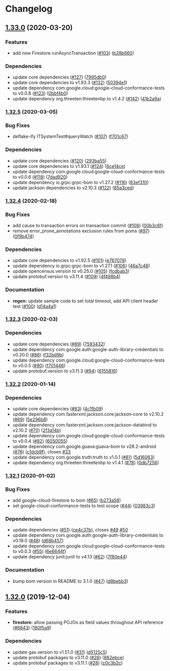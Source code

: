 # Changelog

## [1.33.0](https://www.github.com/googleapis/java-firestore/compare/v1.32.5...v1.33.0) (2020-03-20)


### Features

* add new Firestore.runAsyncTransaction ([#103](https://www.github.com/googleapis/java-firestore/issues/103)) ([b28b660](https://www.github.com/googleapis/java-firestore/commit/b28b66088194f997cca62f759e4201cba3da38b5))


### Dependencies

* update core dependencies ([#127](https://www.github.com/googleapis/java-firestore/issues/127)) ([7995db0](https://www.github.com/googleapis/java-firestore/commit/7995db0d4e7ba38e7f28ce200de95c2069dd323e))
* update core dependencies to v1.93.3 ([#132](https://www.github.com/googleapis/java-firestore/issues/132)) ([50394e1](https://www.github.com/googleapis/java-firestore/commit/50394e13fe58b86b13e65aea6b80135c3e9cfe44))
* update dependency com.google.cloud:google-cloud-conformance-tests to v0.0.8 ([#123](https://www.github.com/googleapis/java-firestore/issues/123)) ([0bbf4b0](https://www.github.com/googleapis/java-firestore/commit/0bbf4b03f722ca45a7c7f5466e19dd490eda94af))
* update dependency org.threeten:threetenbp to v1.4.2 ([#142](https://www.github.com/googleapis/java-firestore/issues/142)) ([41b2a9a](https://www.github.com/googleapis/java-firestore/commit/41b2a9a8c556ddcdbe7ef244f0ae0e012546e09c))

### [1.32.5](https://www.github.com/googleapis/java-firestore/compare/v1.32.4...v1.32.5) (2020-03-05)


### Bug Fixes

* deflake-ify ITSystemTest#queryWatch ([#107](https://www.github.com/googleapis/java-firestore/issues/107)) ([f701c67](https://www.github.com/googleapis/java-firestore/commit/f701c67f9015ca96ca42c40f7e58d95dce70b18e))


### Dependencies

* update core dependencies ([#120](https://www.github.com/googleapis/java-firestore/issues/120)) ([293ba55](https://www.github.com/googleapis/java-firestore/commit/293ba5523bef2310acc91d5d97462c50889b75a8))
* update core dependencies to v1.93.1 ([#124](https://www.github.com/googleapis/java-firestore/issues/124)) ([6ce14ce](https://www.github.com/googleapis/java-firestore/commit/6ce14ce0fe4ff366792c18816f047c217e67f9f3))
* update dependency com.google.cloud:google-cloud-conformance-tests to v0.0.6 ([#118](https://www.github.com/googleapis/java-firestore/issues/118)) ([7dad920](https://www.github.com/googleapis/java-firestore/commit/7dad9207802c6d8e95aad13622735f43118405e1))
* update dependency io.grpc:grpc-bom to v1.27.2 ([#116](https://www.github.com/googleapis/java-firestore/issues/116)) ([83ef310](https://www.github.com/googleapis/java-firestore/commit/83ef31071ab3a26ea6d7a8ab2c0009de227b7ee7))
* update jackson dependencies to v2.10.3 ([#122](https://www.github.com/googleapis/java-firestore/issues/122)) ([85a3ced](https://www.github.com/googleapis/java-firestore/commit/85a3ced134d1752e6bee3b1445d946a51d5925cd))

### [1.32.4](https://www.github.com/googleapis/java-firestore/compare/v1.32.3...v1.32.4) (2020-02-18)


### Bug Fixes

* add cause to transaction errors on transaction commit ([#108](https://www.github.com/googleapis/java-firestore/issues/108)) ([00b3c6f](https://www.github.com/googleapis/java-firestore/commit/00b3c6f933eeb4a11cf4b18ea8c938549121f6c6))
* remove error_prone_annotations exclusion rules from poms ([#97](https://www.github.com/googleapis/java-firestore/issues/97)) ([0f9b474](https://www.github.com/googleapis/java-firestore/commit/0f9b4745f120644e9116a4461372260ce8506160))


### Dependencies

* update core dependencies to v1.92.5 ([#101](https://www.github.com/googleapis/java-firestore/issues/101)) ([e767078](https://www.github.com/googleapis/java-firestore/commit/e767078638e5ef22f753608cb64586f813ffc21b))
* update dependency io.grpc:grpc-bom to v1.27.1 ([#106](https://www.github.com/googleapis/java-firestore/issues/106)) ([46a7c48](https://www.github.com/googleapis/java-firestore/commit/46a7c4855a48d4ada559cf4941fb011ed40a6cf3))
* update opencensus.version to v0.25.0 ([#105](https://www.github.com/googleapis/java-firestore/issues/105)) ([fcdbab3](https://www.github.com/googleapis/java-firestore/commit/fcdbab3856f1b0c0ad81554e381c5158d87e490d))
* update protobuf.version to v3.11.4 ([#109](https://www.github.com/googleapis/java-firestore/issues/109)) ([4f498b4](https://www.github.com/googleapis/java-firestore/commit/4f498b448d6212ea921a2240413e17b86d2fb3d3))


### Documentation

* **regen:** update sample code to set total timeout, add API client header test ([#100](https://www.github.com/googleapis/java-firestore/issues/100)) ([d14a4a1](https://www.github.com/googleapis/java-firestore/commit/d14a4a1e30e4f9651a71ad9c10893b1eef321441))

### [1.32.3](https://www.github.com/googleapis/java-firestore/compare/v1.32.2...v1.32.3) (2020-02-03)


### Dependencies

* update core dependencies ([#89](https://www.github.com/googleapis/java-firestore/issues/89)) ([7593432](https://www.github.com/googleapis/java-firestore/commit/7593432fdeb3ec88dde1400e8517f6bc35372648))
* update dependency com.google.auth:google-auth-library-credentials to v0.20.0 ([#86](https://www.github.com/googleapis/java-firestore/issues/86)) ([f32bd9b](https://www.github.com/googleapis/java-firestore/commit/f32bd9bd23d5caf1f121927df173978b66d61833))
* update dependency com.google.cloud:google-cloud-conformance-tests to v0.0.5 ([#90](https://www.github.com/googleapis/java-firestore/issues/90)) ([f701446](https://www.github.com/googleapis/java-firestore/commit/f701446f7fb4d0b46b49a698171c8b1878d18623))
* update protobuf.version to v3.11.3 ([#94](https://www.github.com/googleapis/java-firestore/issues/94)) ([6155816](https://www.github.com/googleapis/java-firestore/commit/6155816c61ec999ae026884075af053500f5d448))

### [1.32.2](https://www.github.com/googleapis/java-firestore/compare/v1.32.1...v1.32.2) (2020-01-14)


### Dependencies

* update core dependencies ([#63](https://www.github.com/googleapis/java-firestore/issues/63)) ([4c1fb09](https://www.github.com/googleapis/java-firestore/commit/4c1fb091ed001cbebab9c2c16aaa93dd6f6875c8))
* update dependency com.fasterxml.jackson.core:jackson-core to v2.10.2 ([#69](https://www.github.com/googleapis/java-firestore/issues/69)) ([5e296b8](https://www.github.com/googleapis/java-firestore/commit/5e296b8439da390661a3c4eb44452c51fb4bf486))
* update dependency com.fasterxml.jackson.core:jackson-databind to v2.10.2 ([#70](https://www.github.com/googleapis/java-firestore/issues/70)) ([2f3a14b](https://www.github.com/googleapis/java-firestore/commit/2f3a14b075ff90209190319266ce25a5b94fcb31))
* update dependency com.google.cloud:google-cloud-conformance-tests to v0.0.4 ([#82](https://www.github.com/googleapis/java-firestore/issues/82)) ([6050055](https://www.github.com/googleapis/java-firestore/commit/6050055779d8e45f2904efddd8b58a8b9dd43c40))
* update dependency com.google.guava:guava-bom to v28.2-android ([#76](https://www.github.com/googleapis/java-firestore/issues/76)) ([c1dcb9f](https://www.github.com/googleapis/java-firestore/commit/c1dcb9f67b141d06226c1ec0d6661ff3c7d7c09c)), closes [#33](https://www.github.com/googleapis/java-firestore/issues/33)
* update dependency com.google.truth:truth to v1.0.1 ([#81](https://www.github.com/googleapis/java-firestore/issues/81)) ([5d16063](https://www.github.com/googleapis/java-firestore/commit/5d16063587bb3d195b3440ff1b62698b21b111af))
* update dependency org.threeten:threetenbp to v1.4.1 ([#78](https://www.github.com/googleapis/java-firestore/issues/78)) ([0db7256](https://www.github.com/googleapis/java-firestore/commit/0db72560449de74dc92030d84c0116d209f8ba12))

### [1.32.1](https://www.github.com/googleapis/java-firestore/compare/v1.32.0...v1.32.1) (2020-01-02)


### Bug Fixes

* add google-cloud-firestore to bom ([#65](https://www.github.com/googleapis/java-firestore/issues/65)) ([b273a58](https://www.github.com/googleapis/java-firestore/commit/b273a58c714c1d4e9b07bda68fe47aa5496d8456))
* set google-cloud-conformance-tests to test scope ([#44](https://www.github.com/googleapis/java-firestore/issues/44)) ([03983c3](https://www.github.com/googleapis/java-firestore/commit/03983c33228806fcf1fe7d9eaf8240f9d60ad75b))


### Dependencies

* update dependencies ([#51](https://www.github.com/googleapis/java-firestore/issues/51)) ([ce4c37b](https://www.github.com/googleapis/java-firestore/commit/ce4c37b06683a34665cbc963df7fbb5d5112888b)), closes [#49](https://www.github.com/googleapis/java-firestore/issues/49) [#50](https://www.github.com/googleapis/java-firestore/issues/50)
* update dependency com.google.auth:google-auth-library-credentials to v0.19.0 ([#48](https://www.github.com/googleapis/java-firestore/issues/48)) ([d68b457](https://www.github.com/googleapis/java-firestore/commit/d68b45785ec0d948e1c290ce71e698e19574ca28))
* update dependency com.google.cloud:google-cloud-conformance-tests to v0.0.3 ([#55](https://www.github.com/googleapis/java-firestore/issues/55)) ([6e6644f](https://www.github.com/googleapis/java-firestore/commit/6e6644fd6e18032d4a2633e74c17f02259d97759))
* update dependency junit:junit to v4.13 ([#62](https://www.github.com/googleapis/java-firestore/issues/62)) ([7f80e44](https://www.github.com/googleapis/java-firestore/commit/7f80e447a89d27b74730bf89bbcf448e15960ff9))


### Documentation

* bump bom version in README to 3.1.0 ([#47](https://www.github.com/googleapis/java-firestore/issues/47)) ([d8bebb3](https://www.github.com/googleapis/java-firestore/commit/d8bebb3847f24df13b3a2fd5a1fe5aa11348daaf))

## [1.32.0](https://www.github.com/googleapis/java-firestore/compare/1.31.0...v1.32.0) (2019-12-04)


### Features

* **firestore:** allow passing POJOs as field values throughout API reference ([#6843](https://www.github.com/googleapis/java-firestore/issues/6843)) ([180f5a9](https://www.github.com/googleapis/java-firestore/commit/180f5a965ca2ea8b22338d0cc186b3d8d3bb997e))


### Dependencies

* update gax.version to v1.51.0 ([#31](https://www.github.com/googleapis/java-firestore/issues/31)) ([d5125c5](https://www.github.com/googleapis/java-firestore/commit/d5125c57fe02652d0e1b3bb10a2f162ce7317659))
* update protobuf packages to v3.11.0 ([#26](https://www.github.com/googleapis/java-firestore/issues/26)) ([862ebce](https://www.github.com/googleapis/java-firestore/commit/862ebce0c9ef77d90bc16b612a856dbc75265929))
* update protobuf packages to v3.11.1 ([#28](https://www.github.com/googleapis/java-firestore/issues/28)) ([c0c3b2c](https://www.github.com/googleapis/java-firestore/commit/c0c3b2c8b00fdc44dd6235d477538b1c7f085325))
